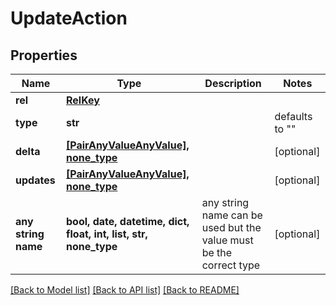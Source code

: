 # UpdateAction

## Properties
Name | Type | Description | Notes
------------ | ------------- | ------------- | -------------
**rel** | [**RelKey**](RelKey.md) |  | 
**type** | **str** |  | defaults to ""
**delta** | [**[PairAnyValueAnyValue], none_type**](PairAnyValueAnyValue.md) |  | [optional] 
**updates** | [**[PairAnyValueAnyValue], none_type**](PairAnyValueAnyValue.md) |  | [optional] 
**any string name** | **bool, date, datetime, dict, float, int, list, str, none_type** | any string name can be used but the value must be the correct type | [optional]

[[Back to Model list]](../README.md#documentation-for-models) [[Back to API list]](../README.md#documentation-for-api-endpoints) [[Back to README]](../README.md)


